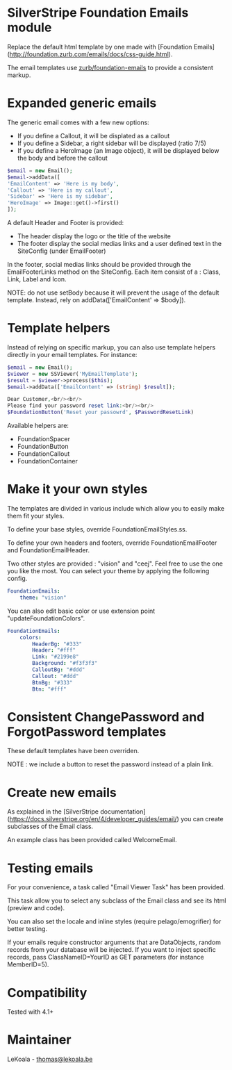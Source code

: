 # SilverStripe Foundation Emails module

Replace the default html template by one made with [Foundation Emails] (http://foundation.zurb.com/emails/docs/css-guide.html).

The email templates use [zurb/foundation-emails](https://github.com/foundation/foundation-emails) to provide a consistent markup.

# Expanded generic emails

The generic email comes with a few new options:

-   If you define a Callout, it will be displated as a callout
-   If you define a Sidebar, a right sidebar will be displayed (ratio 7/5)
-   If you define a HeroImage (an Image object), it will be displayed below the body and before the callout

```php
$email = new Email();
$email->addData([
'EmailContent' => 'Here is my body',
'Callout' => 'Here is my callout',
'Sidebar' => 'Here is my sidebar',
'HeroImage' => Image::get()->first()
]);
```

A default Header and Footer is provided:

-   The header display the logo or the title of the website
-   The footer display the social medias links and a user defined text in the SiteConfig (under EmailFooter)

In the footer, social medias links should be provided through the EmailFooterLinks method
on the SiteConfig. Each item consist of a : Class, Link, Label and Icon.

NOTE: do not use setBody because it will prevent the usage of the default template.
Instead, rely on addData(['EmailContent' => $body]).

# Template helpers

Instead of relying on specific markup, you can also use template helpers directly
in your email templates. For instance:

```php
$email = new Email();
$viewer = new SSViewer('MyEmailTemplate');
$result = $viewer->process($this);
$email->addData(['EmailContent' => (string) $result]);

Dear Customer,<br/><br/>
Please find your password reset link:<br/><br/>
$FoundationButton('Reset your passowrd', $PasswordResetLink)
```

Available helpers are:

-   FoundationSpacer
-   FoundationButton
-   FoundationCallout
-   FoundationContainer

# Make it your own styles

The templates are divided in various include which allow you to easily make them
fit your styles.

To define your base styles, override FoundationEmailStyles.ss.

To define your own headers and footers, override FoundationEmailFooter and FoundationEmailHeader.

Two other styles are provided : "vision" and "ceej". Feel free to use the one you like the most.
You can select your theme by applying the following config.

```yml
FoundationEmails:
    theme: "vision"
```

You can also edit basic color or use extension point "updateFoundationColors".

```yml
FoundationEmails:
    colors:
        HeaderBg: "#333"
        Header: "#fff"
        Link: "#2199e8"
        Background: "#f3f3f3"
        CalloutBg: "#ddd"
        Callout: "#ddd"
        BtnBg: "#333"
        Btn: "#fff"
```

# Consistent ChangePassword and ForgotPassword templates

These default templates have been overriden.

NOTE : we include a button to reset the password instead of a plain link.

# Create new emails

As explained in the [SilverStripe documentation] (https://docs.silverstripe.org/en/4/developer_guides/email/) you can create
subclasses of the Email class.

An example class has been provided called WelcomeEmail.

# Testing emails

For your convenience, a task called "Email Viewer Task" has been provided.

This task allow you to select any subclass of the Email class and see its html (preview and code).

You can also set the locale and inline styles (require pelago/emogrifier) for better testing.

If your emails require constructor arguments that are DataObjects, random records
from your database will be injected. If you want to inject specific records, pass
ClassNameID=YourID as GET parameters (for instance MemberID=5).

# Compatibility

Tested with 4.1+

# Maintainer

LeKoala - thomas@lekoala.be

